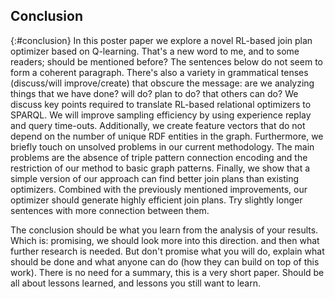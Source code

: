 ## Conclusion
{:#conclusion}
In this poster paper we explore a novel RL-based join plan optimizer based on Q-learning.
<span class="comment" data-author="RV">That's a new word to me, and to some readers; should be mentioned before?</span>
<span class="comment" data-author="RV">The sentences below do not seem to form a coherent paragraph. There's also a variety in grammatical tenses (discuss/will improve/create) that obscure the message: are we analyzing things that we have done? will do? plan to do? that others can do?</span>
We discuss key points required to translate RL-based relational optimizers to SPARQL. 
We will improve sampling efficiency by using experience replay and query time-outs. Additionally, we create feature vectors that do not depend on the number of unique RDF entities in the graph. 
Furthermore, we briefly touch on unsolved problems in our current methodology. The main problems are the absence of triple pattern connection encoding and the restriction of our method to basic graph patterns. 
Finally, we show that a simple version of our approach can find better join plans than existing optimizers. Combined with the previously mentioned improvements, our optimizer should generate highly efficient join plans.
<span class="comment" data-author="RV">Try slightly longer sentences with more connection between them.</span>

<span class="comment" data-author="RV">The conclusion should be what you learn from the analysis of your results. Which is: promising, we should look more into this direction. and then what further research is needed. But don't promise what you will do, explain what should be done and what anyone can do (how they can build on top of this work). There is no need for a summary, this is a very short paper. Should be all about lessons learned, and lessons you still want to learn.</span>
